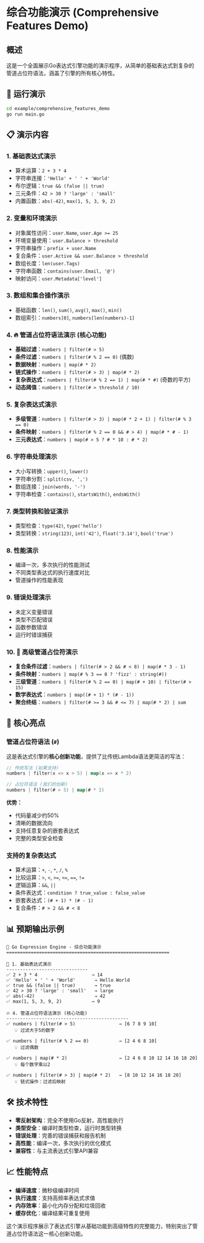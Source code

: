 # 综合功能演示 (Comprehensive Features Demo)

## 概述

这是一个全面展示Go表达式引擎功能的演示程序，从简单的基础表达式到复杂的管道占位符语法，涵盖了引擎的所有核心特性。

## 🚀 运行演示

```bash
cd example/comprehensive_features_demo
go run main.go
```

## 📋 演示内容

### 1. 基础表达式演示
- 算术运算：`2 + 3 * 4`
- 字符串连接：`'Hello' + ' ' + 'World'`
- 布尔逻辑：`true && (false || true)`
- 三元条件：`42 > 30 ? 'large' : 'small'`
- 内置函数：`abs(-42)`, `max(1, 5, 3, 9, 2)`

### 2. 变量和环境演示
- 对象属性访问：`user.Name`, `user.Age >= 25`
- 环境变量使用：`user.Balance > threshold`
- 字符串操作：`prefix + user.Name`
- 复合条件：`user.Active && user.Balance > threshold`
- 数组长度：`len(user.Tags)`
- 字符串函数：`contains(user.Email, '@')`
- 映射访问：`user.Metadata['level']`

### 3. 数组和集合操作演示
- 基础函数：`len()`, `sum()`, `avg()`, `max()`, `min()`
- 数组索引：`numbers[0]`, `numbers[len(numbers)-1]`

### 4. 🔥 管道占位符语法演示 (核心功能)
- **基础过滤**：`numbers | filter(# > 5)`
- **条件过滤**：`numbers | filter(# % 2 == 0)` (偶数)
- **数据映射**：`numbers | map(# * 2)`
- **链式操作**：`numbers | filter(# > 3) | map(# * 2)`
- **复杂表达式**：`numbers | filter(# % 2 == 1) | map(# * #)` (奇数的平方)
- **动态阈值**：`numbers | filter(# > threshold / 10)`

### 5. 复杂表达式演示
- **多级管道**：`numbers | filter(# > 3) | map(# * 2 + 1) | filter(# % 3 == 0)`
- **条件映射**：`numbers | filter(# % 2 == 0 && # > 4) | map(# * # - 1)`
- **三元表达式**：`numbers | map(# > 5 ? # * 10 : # * 2)`

### 6. 字符串处理演示
- 大小写转换：`upper()`, `lower()`
- 字符串分割：`split(csv, ',')`
- 数组连接：`join(words, '-')`
- 字符串检查：`contains()`, `startsWith()`, `endsWith()`

### 7. 类型转换和验证演示
- 类型检查：`type(42)`, `type('hello')`
- 类型转换：`string(123)`, `int('42')`, `float('3.14')`, `bool('true')`

### 8. 性能演示
- 编译一次，多次执行的性能测试
- 不同类型表达式的执行速度对比
- 管道操作的性能表现

### 9. 错误处理演示
- 未定义变量错误
- 类型不匹配错误
- 函数参数错误
- 运行时错误捕获

### 10. 🚀 高级管道占位符演示
- **复合条件过滤**：`numbers | filter(# > 2 && # < 8) | map(# * 3 - 1)`
- **条件映射**：`numbers | map(# % 3 == 0 ? 'fizz' : string(#))`
- **三级管道**：`numbers | filter(# % 2 == 0) | map(# + 10) | filter(# > 15)`
- **数学表达式**：`numbers | map((# + 1) * (# - 1))`
- **聚合终结**：`numbers | filter(# >= 3 && # <= 7) | map(# * 2) | sum`

## 🎯 核心亮点

### 管道占位符语法 (`#`)
这是表达式引擎的**核心创新功能**，提供了比传统Lambda语法更简洁的写法：

```go
// 传统写法 (如果支持)
numbers | filter(x => x > 5) | map(x => x * 2)

// 占位符语法 (我们的创新)
numbers | filter(# > 5) | map(# * 2)
```

**优势：**
- 代码量减少约50%
- 清晰的数据流向
- 支持任意复杂的嵌套表达式
- 完整的类型安全检查

### 支持的复杂表达式
- 算术运算：`+`, `-`, `*`, `/`, `%`
- 比较运算：`>`, `<`, `>=`, `<=`, `==`, `!=`
- 逻辑运算：`&&`, `||`
- 条件表达式：`condition ? true_value : false_value`
- 嵌套表达式：`(# + 1) * (# - 1)`
- 复合条件：`# > 2 && # < 8`

## 📊 预期输出示例

```
🚀 Go Expression Engine - 综合功能演示
============================================================

📝 1. 基础表达式演示
------------------------------
✅ 2 + 3 * 4                    → 14
✅ 'Hello' + ' ' + 'World'       → Hello World
✅ true && (false || true)       → true
✅ 42 > 30 ? 'large' : 'small'   → large
✅ abs(-42)                      → 42
✅ max(1, 5, 3, 9, 2)           → 9

🔥 4. 管道占位符语法演示 (核心功能)
---------------------------------------------
✅ numbers | filter(# > 5)                → [6 7 8 9 10]
   💡 过滤大于5的数字

✅ numbers | filter(# % 2 == 0)           → [2 4 6 8 10]
   💡 过滤偶数

✅ numbers | map(# * 2)                   → [2 4 6 8 10 12 14 16 18 20]
   💡 每个数字乘以2

✅ numbers | filter(# > 3) | map(# * 2)   → [8 10 12 14 16 18 20]
   💡 链式操作：过滤后映射
```

## 🛠️ 技术特性

- **零反射架构**：完全不使用Go反射，高性能执行
- **类型安全**：编译时类型检查，运行时类型转换
- **错误处理**：完善的错误捕获和报告机制
- **高性能**：编译一次，多次执行的优化模式
- **兼容性**：与主流表达式引擎API兼容

## 📈 性能特点

- **编译速度**：微秒级编译时间
- **执行速度**：支持高频率表达式求值
- **内存效率**：最小化内存分配和垃圾回收
- **缓存优化**：编译结果可重复使用

这个演示程序展示了表达式引擎从基础功能到高级特性的完整能力，特别突出了管道占位符语法这一核心创新功能。 